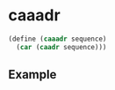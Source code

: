 # caaadr
```scheme
(define (caaadr sequence)
  (car (caadr sequence)))
```

## Example
```scheme

```